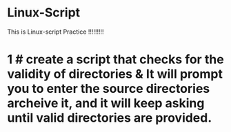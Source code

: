# Linux-Script
This is Linux-script Practice !!!!!!!!!

# 1 # create a script that checks for the validity of directories & It will prompt you to enter the source directories archeive it, and it will keep asking until valid directories are provided.
